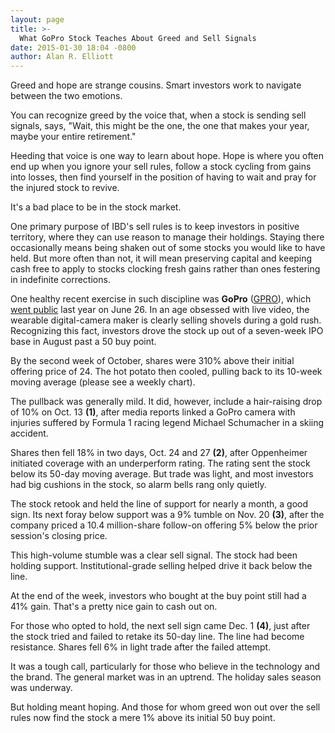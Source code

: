 ```yaml
---
layout: page
title: >-
  What GoPro Stock Teaches About Greed and Sell Signals
date: 2015-01-30 18:04 -0800
author: Alan R. Elliott
---
```





Greed and hope are strange cousins. Smart investors work to navigate between the two emotions.


You can recognize greed by the voice that, when a stock is sending sell signals, says, "Wait, this might be the one, the one that makes your year, maybe your entire retirement."


Heeding that voice is one way to learn about hope. Hope is where you often end up when you ignore your sell rules, follow a stock cycling from gains into losses, then find yourself in the position of having to wait and pray for the injured stock to revive.


It's a bad place to be in the stock market.


One primary purpose of IBD's sell rules is to keep investors in positive territory, where they can use reason to manage their holdings. Staying there occasionally means being shaken out of some stocks you would like to have held. But more often than not, it will mean preserving capital and keeping cash free to apply to stocks clocking fresh gains rather than ones festering in indefinite corrections.


One healthy recent exercise in such discipline was **GoPro** ([GPRO](https://research.investors.com/quote.aspx?symbol=GPRO)), which [went public](http://news.investors.com/iponews.htm) last year on June 26. In an age obsessed with live video, the wearable digital-camera maker is clearly selling shovels during a gold rush. Recognizing this fact, investors drove the stock up out of a seven-week IPO base in August past a 50 buy point.


By the second week of October, shares were 310% above their initial offering price of 24. The hot potato then cooled, pulling back to its 10-week moving average (please see a weekly chart).


The pullback was generally mild. It did, however, include a hair-raising drop of 10% on Oct. 13 **(1)**, after media reports linked a GoPro camera with injuries suffered by Formula 1 racing legend Michael Schumacher in a skiing accident.


Shares then fell 18% in two days, Oct. 24 and 27 **(2)**, after Oppenheimer initiated coverage with an underperform rating. The rating sent the stock below its 50-day moving average. But trade was light, and most investors had big cushions in the stock, so alarm bells rang only quietly.


The stock retook and held the line of support for nearly a month, a good sign. Its next foray below support was a 9% tumble on Nov. 20 **(3)**, after the company priced a 10.4 million-share follow-on offering 5% below the prior session's closing price.


This high-volume stumble was a clear sell signal. The stock had been holding support. Institutional-grade selling helped drive it back below the line.


At the end of the week, investors who bought at the buy point still had a 41% gain. That's a pretty nice gain to cash out on.


For those who opted to hold, the next sell sign came Dec. 1 **(4)**, just after the stock tried and failed to retake its 50-day line. The line had become resistance. Shares fell 6% in light trade after the failed attempt.


It was a tough call, particularly for those who believe in the technology and the brand. The general market was in an uptrend. The holiday sales season was underway.


But holding meant hoping. And those for whom greed won out over the sell rules now find the stock a mere 1% above its initial 50 buy point.




